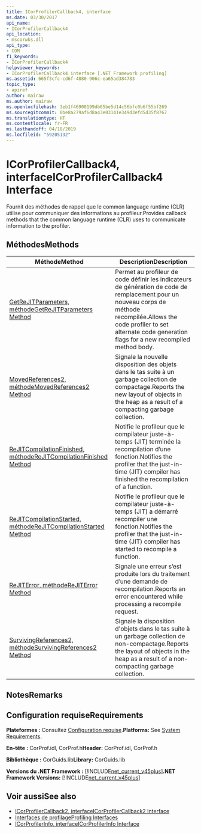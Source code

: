 ```yaml
---
title: ICorProfilerCallback4, interface
ms.date: 03/30/2017
api_name:
- ICorProfilerCallback4
api_location:
- mscorwks.dll
api_type:
- COM
f1_keywords:
- ICorProfilerCallback4
helpviewer_keywords:
- ICorProfilerCallback4 interface [.NET Framework profiling]
ms.assetid: 665f3cfc-cd6f-4880-906c-ea65ad384783
topic_type:
- apiref
author: mairaw
ms.author: mairaw
ms.openlocfilehash: 3eb1f46900199db65be5d14c56bfc0b6f55bf269
ms.sourcegitcommit: 0be8a279af6d8a43e03141e349d3efd5d35f8767
ms.translationtype: HT
ms.contentlocale: fr-FR
ms.lasthandoff: 04/18/2019
ms.locfileid: "59205132"
---
```

# <a name="icorprofilercallback4-interface"></a><span data-ttu-id="34de0-102">ICorProfilerCallback4, interface</span><span class="sxs-lookup"><span data-stu-id="34de0-102">ICorProfilerCallback4 Interface</span></span>
<span data-ttu-id="34de0-103">Fournit des méthodes de rappel que le common language runtime (CLR) utilise pour communiquer des informations au profileur.</span><span class="sxs-lookup"><span data-stu-id="34de0-103">Provides callback methods that the common language runtime (CLR) uses to communicate information to the profiler.</span></span>  
  
## <a name="methods"></a><span data-ttu-id="34de0-104">Méthodes</span><span class="sxs-lookup"><span data-stu-id="34de0-104">Methods</span></span>  
  
|<span data-ttu-id="34de0-105">Méthode</span><span class="sxs-lookup"><span data-stu-id="34de0-105">Method</span></span>|<span data-ttu-id="34de0-106">Description</span><span class="sxs-lookup"><span data-stu-id="34de0-106">Description</span></span>|  
|------------|-----------------|  
|[<span data-ttu-id="34de0-107">GetReJITParameters, méthode</span><span class="sxs-lookup"><span data-stu-id="34de0-107">GetReJITParameters Method</span></span>](../../../../docs/framework/unmanaged-api/profiling/icorprofilercallback4-getrejitparameters-method.md)|<span data-ttu-id="34de0-108">Permet au profileur de code définir les indicateurs de génération de code de remplacement pour un nouveau corps de méthode recompilée.</span><span class="sxs-lookup"><span data-stu-id="34de0-108">Allows the code profiler to set alternate code generation flags for a new recompiled method body.</span></span>|  
|[<span data-ttu-id="34de0-109">MovedReferences2, méthode</span><span class="sxs-lookup"><span data-stu-id="34de0-109">MovedReferences2 Method</span></span>](../../../../docs/framework/unmanaged-api/profiling/icorprofilercallback4-movedreferences2-method.md)|<span data-ttu-id="34de0-110">Signale la nouvelle disposition des objets dans le tas suite à un garbage collection de compactage.</span><span class="sxs-lookup"><span data-stu-id="34de0-110">Reports the new layout of objects in the heap as a result of a compacting garbage collection.</span></span>|  
|[<span data-ttu-id="34de0-111">ReJITCompilationFinished, méthode</span><span class="sxs-lookup"><span data-stu-id="34de0-111">ReJITCompilationFinished Method</span></span>](../../../../docs/framework/unmanaged-api/profiling/icorprofilercallback4-rejitcompilationfinished-method.md)|<span data-ttu-id="34de0-112">Notifie le profileur que le compilateur juste-à-temps (JIT) terminée la recompilation d’une fonction.</span><span class="sxs-lookup"><span data-stu-id="34de0-112">Notifies the profiler that the just-in-time (JIT) compiler has finished the recompilation of a function.</span></span>|  
|[<span data-ttu-id="34de0-113">ReJITCompilationStarted, méthode</span><span class="sxs-lookup"><span data-stu-id="34de0-113">ReJITCompilationStarted Method</span></span>](../../../../docs/framework/unmanaged-api/profiling/icorprofilercallback4-rejitcompilationstarted-method.md)|<span data-ttu-id="34de0-114">Notifie le profileur que le compilateur juste-à-temps (JIT) a démarré recompiler une fonction.</span><span class="sxs-lookup"><span data-stu-id="34de0-114">Notifies the profiler that the just-in-time (JIT) compiler has started to recompile a function.</span></span>|  
|[<span data-ttu-id="34de0-115">ReJITError, méthode</span><span class="sxs-lookup"><span data-stu-id="34de0-115">ReJITError Method</span></span>](../../../../docs/framework/unmanaged-api/profiling/icorprofilercallback4-rejiterror-method.md)|<span data-ttu-id="34de0-116">Signale une erreur s’est produite lors du traitement d’une demande de recompilation.</span><span class="sxs-lookup"><span data-stu-id="34de0-116">Reports an error encountered while processing a recompile request.</span></span>|  
|[<span data-ttu-id="34de0-117">SurvivingReferences2, méthode</span><span class="sxs-lookup"><span data-stu-id="34de0-117">SurvivingReferences2 Method</span></span>](../../../../docs/framework/unmanaged-api/profiling/icorprofilercallback4-survivingreferences2-method.md)|<span data-ttu-id="34de0-118">Signale la disposition d'objets dans le tas suite à un garbage collection de non-compactage.</span><span class="sxs-lookup"><span data-stu-id="34de0-118">Reports the layout of objects in the heap as a result of a non-compacting garbage collection.</span></span>|  
  
## <a name="remarks"></a><span data-ttu-id="34de0-119">Notes</span><span class="sxs-lookup"><span data-stu-id="34de0-119">Remarks</span></span>  
  
## <a name="requirements"></a><span data-ttu-id="34de0-120">Configuration requise</span><span class="sxs-lookup"><span data-stu-id="34de0-120">Requirements</span></span>  
 <span data-ttu-id="34de0-121">**Plateformes :** Consultez [Configuration requise](../../../../docs/framework/get-started/system-requirements.md).</span><span class="sxs-lookup"><span data-stu-id="34de0-121">**Platforms:** See [System Requirements](../../../../docs/framework/get-started/system-requirements.md).</span></span>  
  
 <span data-ttu-id="34de0-122">**En-tête :** CorProf.idl, CorProf.h</span><span class="sxs-lookup"><span data-stu-id="34de0-122">**Header:** CorProf.idl, CorProf.h</span></span>  
  
 <span data-ttu-id="34de0-123">**Bibliothèque :** CorGuids.lib</span><span class="sxs-lookup"><span data-stu-id="34de0-123">**Library:** CorGuids.lib</span></span>  
  
 <span data-ttu-id="34de0-124">**Versions du .NET Framework :** [!INCLUDE[net_current_v45plus](../../../../includes/net-current-v45plus-md.md)]</span><span class="sxs-lookup"><span data-stu-id="34de0-124">**.NET Framework Versions:** [!INCLUDE[net_current_v45plus](../../../../includes/net-current-v45plus-md.md)]</span></span>  
  
## <a name="see-also"></a><span data-ttu-id="34de0-125">Voir aussi</span><span class="sxs-lookup"><span data-stu-id="34de0-125">See also</span></span>

- [<span data-ttu-id="34de0-126">ICorProfilerCallback2, interface</span><span class="sxs-lookup"><span data-stu-id="34de0-126">ICorProfilerCallback2 Interface</span></span>](../../../../docs/framework/unmanaged-api/profiling/icorprofilercallback2-interface.md)
- [<span data-ttu-id="34de0-127">Interfaces de profilage</span><span class="sxs-lookup"><span data-stu-id="34de0-127">Profiling Interfaces</span></span>](../../../../docs/framework/unmanaged-api/profiling/profiling-interfaces.md)
- [<span data-ttu-id="34de0-128">ICorProfilerInfo, interface</span><span class="sxs-lookup"><span data-stu-id="34de0-128">ICorProfilerInfo Interface</span></span>](../../../../docs/framework/unmanaged-api/profiling/icorprofilerinfo-interface.md)
